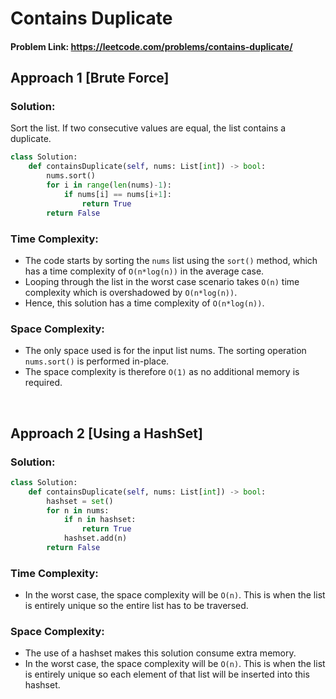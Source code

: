 # Contains Duplicate

#### Problem Link: https://leetcode.com/problems/contains-duplicate/


## Approach 1 [Brute Force]

### Solution:

Sort the list. If two consecutive values are equal, the list contains a duplicate.

```py
class Solution:
    def containsDuplicate(self, nums: List[int]) -> bool:
        nums.sort()
        for i in range(len(nums)-1):
            if nums[i] == nums[i+1]:
                return True
        return False
```

### Time Complexity:
* The code starts by sorting the `nums` list using the `sort()` method, which has a time complexity of `O(n*log(n))` in the average case.
* Looping through the list in the worst case scenario takes `O(n)` time complexity which is overshadowed by `O(n*log(n))`.
* Hence, this solution has a time complexity of `O(n*log(n))`.

### Space Complexity:
* The only space used is for the input list nums. The sorting operation `nums.sort()` is performed in-place.
* The space complexity is therefore `O(1)` as no additional memory is required.
<br>

## Approach 2 [Using a HashSet]

### Solution:


```py
class Solution:
    def containsDuplicate(self, nums: List[int]) -> bool:
        hashset = set()
        for n in nums:
            if n in hashset:
                return True
            hashset.add(n)
        return False
```

### Time Complexity:
* In the worst case, the space complexity will be `O(n)`. This is when the list is entirely unique so the entire list has to be traversed.

### Space Complexity:
* The use of a hashset makes this solution consume extra memory. 
* In the worst case, the space complexity will be `O(n)`. This is when the list is entirely unique so each element of that list will be inserted into this hashset.

